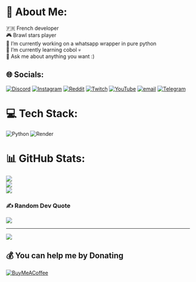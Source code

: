 # 💫 About Me:
🇫🇷 French developer<br>🎮 Brawl stars player<br>🔭 I’m currently working on a whatsapp wrapper in pure python<br>🌱 I’m currently learning cobol 💀<br>💬 Ask me about anything you want :)


## 🌐 Socials:
[![Discord](https://img.shields.io/badge/Discord-%237289DA.svg?logo=discord&logoColor=white)](https://discord.gg/zerofish2709) [![Instagram](https://img.shields.io/badge/Instagram-%23E4405F.svg?logo=Instagram&logoColor=white)](https://instagram.com/zerofish0) [![Reddit](https://img.shields.io/badge/Reddit-%23FF4500.svg?logo=Reddit&logoColor=white)](https://reddit.com/user/zerofish0) [![Twitch](https://img.shields.io/badge/Twitch-%239146FF.svg?logo=Twitch&logoColor=white)](https://twitch.tv/Zerofish0) [![YouTube](https://img.shields.io/badge/YouTube-%23FF0000.svg?logo=YouTube&logoColor=white)](https://youtube.com/@zerofish-0) [![email](https://img.shields.io/badge/Email-D14836?logo=gmail&logoColor=white)](mailto:zerofish0@ik.me) 
[![Telegram](https://img.shields.io/badge/Telegram-26A5E4.svg?logo=Telegram&logoColor=white)](https://t.me/zerofish0)

# 💻 Tech Stack:
![Python](https://img.shields.io/badge/python-3670A0?style=for-the-badge&logo=python&logoColor=ffdd54) ![Render](https://img.shields.io/badge/Render-%46E3B7.svg?style=for-the-badge&logo=render&logoColor=white)
# 📊 GitHub Stats:
![](https://github-readme-stats.vercel.app/api?username=zerofish0&theme=dark&hide_border=false&include_all_commits=true&count_private=true)<br/>
![](https://nirzak-streak-stats.vercel.app/?user=zerofish0&theme=dark&hide_border=false)<br/>
![](https://github-readme-stats.vercel.app/api/top-langs/?username=zerofish0&theme=dark&hide_border=false&include_all_commits=true&count_private=true&layout=compact)

### ✍️ Random Dev Quote
![](https://quotes-github-readme.vercel.app/api?type=horizontal&theme=radical)

---
[![](https://visitcount.itsvg.in/api?id=zerofish0&icon=0&color=0)](https://visitcount.itsvg.in)

  ## 💰 You can help me by Donating
  [![BuyMeACoffee](https://img.shields.io/badge/Buy%20Me%20a%20Coffee-ffdd00?style=for-the-badge&logo=buy-me-a-coffee&logoColor=black)](https://buymeacoffee.com/zerofish0) 

  
<!-- Proudly created with GPRM ( https://gprm.itsvg.in ) -->
